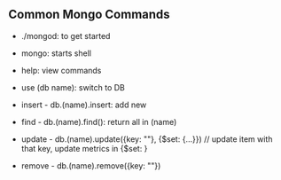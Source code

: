 ## Common Mongo Commands

* ./mongod: to get started
* mongo: starts shell

* help: view commands
* use (db name): switch to DB 

* insert - db.(name).insert: add new
* find - db.(name).find(): return all in (name)
* update - db.(name).update({key: ""}, {$set: {...}}) // update item with that key, update metrics in {$set: }
* remove - db.(name).remove({key: ""})


